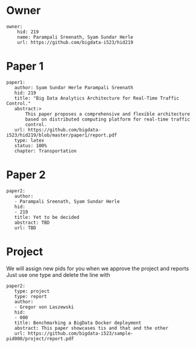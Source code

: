 # Owner

```
owner:
    hid: 219
    name: Parampali Sreenath, Syam Sundar Herle
    url: https://github.com/bigdata-i523/hid219
```

# Paper 1

```
paper1:
   author: Syam Sundar Herle Parampali Sreenath
   hid: 219
   title: "Big Data Analytics Architecture for Real-Time Traffic Control." 
   abstract:> 
       This paper proposes a comprehensive and flexible architecture
       based on distributed computing platform for real-time traffic
       control. 
   url: https://github.com/bigdata-i523/hid219/blob/master/paper1/report.pdf
   type: latex
   status: 100%
   chapter: Transportation
```
   
# Paper 2

```
paper2:
   author: 
   - Parampali Sreenath, Syam Sundar Herle
   hid:
   - 219
   title: Yet to be decided
   abstract: TBD
   url: TBD
```

# Project 

We will assign new pids for you when we approve the project and reports   
Just use one type and delete the line with 

```
paper2:
   type: project
   type: report
   author: 
   - Gregor von Laszewski
   hid:
   - 000
   title: Benchmarking a BigData Docker deployment
   abstract: This paper showcases tis and that and the other 
   url: https://github.com/bigdata-i523/sample-pid000/project/report.pdf
```
   
